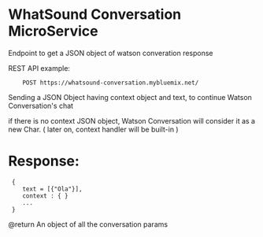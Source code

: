# WhatSound Conversation MicroService



Endpoint to get a JSON object of watson converation response

REST API example:

```
    POST https://whatsound-conversation.mybluemix.net/
```

Sending a JSON Object having context object and text, to continue Watson Conversation's chat

if there is no context JSON object, Watson Conversation will consider it as a new Char. ( later on, context handler will be built-in )

# Response:

```
 {
    text = [{"Ola"}], 
    context : { } 
    ...
 }

```

@return An object of all the conversation params


